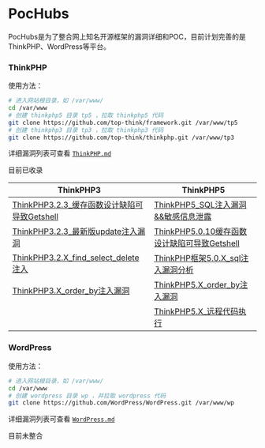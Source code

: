 # PocHubs

PocHubs是为了整合网上知名开源框架的漏洞详细和POC，目前计划完善的是ThinkPHP、WordPress等平台。

### ThinkPHP

使用方法：

```bash
# 进入网站根目录，如 /var/www/
cd /var/www
# 创建 thinkphp5 目录 tp5 ，拉取 thinkphp5 代码
git clone https://github.com/top-think/framework.git /var/www/tp5
# 创建 thinkphp3 目录 tp3 ，拉取 thinkphp3 代码
git clone https://github.com/top-think/thinkphp.git /var/www/tp3
```

详细漏洞列表可查看 [`ThinkPHP.md`](ThinkPHP.md)

目前已收录

| ThinkPHP3                                                    | ThinkPHP5                                                    |
| ------------------------------------------------------------ | ------------------------------------------------------------ |
| [ThinkPHP3.2.3_缓存函数设计缺陷可导致Getshell](ThinkPHP.md#thinkphp323_缓存函数设计缺陷可导致getshell) | [ThinkPHP5_SQL注入漏洞&&敏感信息泄露](ThinkPHP.md#thinkphp5_sql注入漏洞敏感信息泄露) |
| [ThinkPHP3.2.3_最新版update注入漏洞](ThinkPHP.md#thinkphp323_最新版update注入漏洞) | [ThinkPHP5.0.10缓存函数设计缺陷可导致Getshell ](ThinkPHP.md#thinkphp5010-323_缓存函数设计缺陷可导致getshell) |
| [ThinkPHP3.2.X_find_select_delete注入](ThinkPHP.md#thinkphp32x_find_select_delete注入) | [ThinkPHP框架5.0.X_sql注入漏洞分析](ThinkPHP.md#thinkphp框架50x_sql注入漏洞分析) |
| [ThinkPHP3.X_order_by注入漏洞](ThinkPHP.md#thinkphp3x_order_by注入漏洞) | [ThinkPHP5.X_order_by注入漏洞](ThinkPHP.md#thinkphp5x_order_by注入漏洞) |
|                                                              | [ThinkPHP5.X_远程代码执行](ThinkPHP.md#thinkphp5x_远程代码执行) |

### WordPress

使用方法：

```bash
# 进入网站根目录，如 /var/www/
cd /var/www
# 创建 wordpress 目录 wp ，并拉取 wordpress 代码
git clone https://github.com/WordPress/WordPress.git /var/www/wp
```

详细漏洞列表可查看 [`WordPress.md`](WordPress.md)

目前未整合

